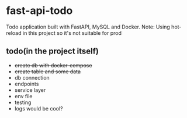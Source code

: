# fast-api-todo
Todo application built with FastAPI, MySQL and Docker.
Note: Using hot-reload in this project so it's not suitable for prod

## todo(in the project itself)
- ~~create db with docker-compose~~
- ~~create table and some data~~
- db connection
- endpoints
- service layer
- env file
- testing
- logs would be cool?


